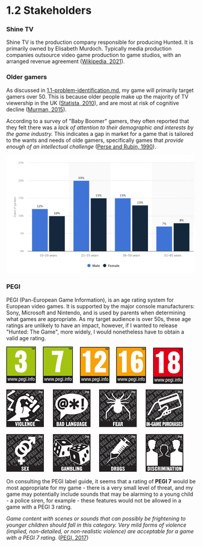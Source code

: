 # 1.2 Stakeholders

### Shine TV

Shine TV is the production company responsible for producing Hunted. It is primarily owned by Elisabeth Murdoch. Typically media production companies outsource video game production to game studios, with an arranged revenue agreement ([Wikipedia, 2021](../reference-list.md)).

### Older gamers

As discussed in [1.1-problem-identification.md](1.1-problem-identification.md "mention"), my game will primarily target gamers over 50. This is because older people make up the majority of TV viewership in the UK ([Statista, 2010](../reference-list.md)), and are most at risk of cognitive decline ([Murman, 2015](../reference-list.md)).&#x20;

According to a survey of "Baby Boomer" gamers, they often reported that they felt there was a _lack of attention to their demographic and interests by the game industry._ This indicates a gap in market for a game that is tailored to the wants and needs of olde gamers, specifically games that _provide enough of an intellectual challenge_ ([Perse and Rubin, 1990](../reference-list.md)).

![](<../.gitbook/assets/image (4) (1) (1) (1).png>)

### PEGI

PEGI (Pan-European Game Information), is an age rating system for European video games. It is supported by the major console manufacturers: Sony, Microsoft and Nintendo, and is used by parents when determining what games are appropriate. As my target audience is over 50s, these age ratings are unlikely to have an impact, however, if I wanted to release "Hunted: The Game", more widely, I would nonetheless have to obtain a valid age rating.

![PEGI Age Ratings and Content Descriptors (ISFE, 2020)](<../.gitbook/assets/image (4) (1) (1).png>)

On consulting the PEGI label guide, it seems that a rating of **PEGI 7** would be most appropriate for my game - there is a very small level of threat, and my game may potentially include sounds that may be alarming to a young child - a police siren, for example - these features would not be allowed in a game with a PEGI 3 rating.

_Game content with scenes or sounds that can possibly be frightening to younger children should fall in this category. Very mild forms of violence (implied, non-detailed, or non-realistic violence) are acceptable for a game with a PEGI 7 rating._ ([PEGI, 2017](../reference-list.md))
